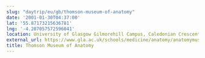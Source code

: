 ```yaml
---
slug: "daytrip/eu/gb/thomson-museum-of-anatomy"
date: '2001-01-30T04:37:00'
lat: '55.87173215636781'
lng: '-4.287057572596041'
location: University of Glasgow Gilmorehill Campus, Caledonian Crescent, North Woodside, Glasgow, G12 8HH, United Kingdom
external_url: https://www.gla.ac.uk/schools/medicine/anatomy/anatomymuseum/
title: Thomson Museum of Anatomy
---
```




